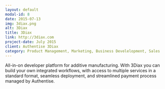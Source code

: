 ```yaml
---
layout: default
modal-id: 8
date: 2015-07-13
img: 3diax.png
alt: 3Diax
title: 3Diax
link: http://3diax.com
project-date: July 2015
client: Authentise 3Diax
category: Product Management, Marketing, Business Develelopment, Sales
---
```

All-in-on developer platform for additive manufacturing. With 3Diax you can build your own integrated workflows, with access to multiple services in a standard format, seamless deployment, and streamlined payment process managed by Authentise.


